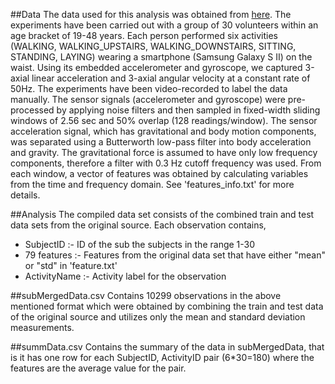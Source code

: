 

##Data
The data used for this analysis was obtained from [here](https://d396qusza40orc.cloudfront.net/getdata%2Fprojectfiles%2FUCI%20HAR%20Dataset.zip). 
The experiments have been carried out with a group of 30 volunteers within an age bracket of 19-48 years. Each person performed six activities (WALKING, WALKING_UPSTAIRS, WALKING_DOWNSTAIRS, SITTING, STANDING, LAYING) wearing a smartphone (Samsung Galaxy S II) on the waist. Using its embedded accelerometer and gyroscope, we captured 3-axial linear acceleration and 3-axial angular velocity at a constant rate of 50Hz. The experiments have been video-recorded to label the data manually. The sensor signals (accelerometer and gyroscope) were pre-processed by applying noise filters and then sampled in fixed-width sliding windows of 2.56 sec and 50% overlap (128 readings/window). The sensor acceleration signal, which has gravitational and body motion components, was separated using a Butterworth low-pass filter into body acceleration and gravity. The gravitational force is assumed to have only low frequency components, therefore a filter with 0.3 Hz cutoff frequency was used. From each window, a vector of features was obtained by calculating variables from the time and frequency domain. See 'features_info.txt' for more details. 

##Analysis
The compiled data set consists of the combined train and test data sets from the original source. Each observation contains,
- SubjectID :- ID of the sub the subjects in the range 1-30
- 79 features :- Features from the original data set that have either "mean" or "std" in 'feature.txt'
- ActivityName :- Activity label for the observation

##subMergedData.csv
Contains 10299 observations in the above mentioned format which were obtained by combining the train and test data of the original source and utilizes only the mean and standard deviation measurements.

##summData.csv
Contains the summary of the data in subMergedData, that is it has one row for each SubjectID, ActivityID pair (6*30=180) where the features are the average value for the pair.